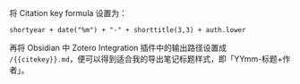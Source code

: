 将 Citation key formula 设置为：

```
shortyear + date("%m") + "-" + shorttitle(3,3) + auth.lower
```

再将 Obsidian 中 Zotero Integration 插件中的输出路径设置成 `/{{citekey}}.md`，便可以得到适合我的导出笔记标题样式，即「YYmm-标题+作者」。